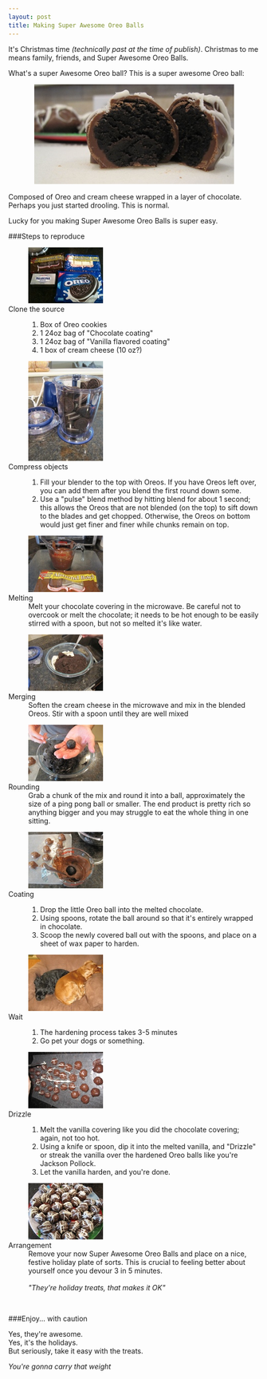 ```yaml
--- 
layout: post
title: Making Super Awesome Oreo Balls     
---        
```


It's Christmas time _(technically past at the time of publish)_.  Christmas to me means family, friends, and Super Awesome Oreo Balls.

What's a super Awesome Oreo ball?  This is a super awesome Oreo ball:

<div align="center">
<a href="/static/images/oreo-balls/anatomy.JPG">
    <img src="/static/images/oreo-balls/anatomy-header.JPG" title="Anatomy of a super Awesome Oreo Ball" width="401" />  
</a>
</div>

Composed of Oreo and cream cheese wrapped in a layer of chocolate.  Perhaps you just started drooling.  This is normal.  

Lucky for you making Super Awesome Oreo Balls is super easy.  

###Steps to reproduce

<dl class="oreo-steps">
    <dd class="image">
        <a href="/static/images/oreo-balls/materials.jpg">
            <img src="/static/images/oreo-balls/materials-thumb.jpg" alt="Clone the source" width="150" />
        </a>
    </dd>
    <dt>Clone the source</dt>
    <dd>
        <ol>
            <li>Box of Oreo cookies</li>
            <li>1 24oz bag of "Chocolate coating"</li>
            <li>1 24oz bag of "Vanilla flavored coating"</li>
            <li>1 box of cream cheese (10 oz?)</li>
        </ol>
    </dd>
</dl>
<dl class="oreo-steps">
    <dd class="image">
        <a href="/static/images/oreo-balls/blender.jpg">
            <img src="/static/images/oreo-balls/blender-thumb.jpg" alt="Compress objects" width="150" />
        </a>
    </dd>
    <dt>Compress objects</dt>
    <dd>
        <ol>
            <li>
            Fill your blender to the top with Oreos.  If you have Oreos left over, you can add them after you blend the first round down some.  
            </li>
            <li>
            Use a "pulse" blend method by hitting blend for about 1 second; this allows the Oreos that are not blended (on the top) to sift down to the blades and get chopped.  Otherwise, the Oreos on bottom would just get finer and finer while chunks remain on top.  
            </li>
        </ol>
    </dd>
</dl>
<dl class="oreo-steps">
    <dd class="image">
        <a href="/static/images/oreo-balls/choco-melt.jpg">
            <img src="/static/images/oreo-balls/choco-melt-thumb.jpg" alt="Melting" width="150" />
        </a>
    </dd>
    <dt>Melting</dt>
    <dd>
        Melt your chocolate covering in the microwave.  Be careful not to overcook or melt the chocolate; it needs to be hot enough to be easily stirred with a spoon, but not so melted it's like water.
    </dd>
</dl>
<dl class="oreo-steps">
    <dd class="image">
        <a href="/static/images/oreo-balls/mix-o-and-c.jpg">
            <img src="/static/images/oreo-balls/mix-o-and-c-thumb.jpg" alt="Merging" width="150" />
        </a>
    </dd>
    <dt>Merging</dt>
    <dd>
        Soften the cream cheese in the microwave and mix in the blended Oreos.  Stir with a spoon until they are well mixed
    </dd>
</dl>
<dl class="oreo-steps">
    <dd class="image">
        <a href="/static/images/oreo-balls/oreo-ball.jpg">
            <img src="/static/images/oreo-balls/oreo-ball-thumb.jpg" alt="Rounding" width="150" />
        </a>
    </dd>
    <dt>Rounding</dt>
    <dd>
        Grab a chunk of the mix and round it into a ball, approximately the size of a ping pong ball or smaller.  The end product is pretty rich so anything bigger and you may struggle to eat the whole thing in one sitting.
    </dd>
</dl>
<dl class="oreo-steps">
    <dd class="image">
        <a href="/static/images/oreo-balls/oreo-chocolate.jpg">
            <img src="/static/images/oreo-balls/oreo-chocolate-thumb.jpg" alt="Coating" width="150" />
        </a>
    </dd>
    <dt>Coating</dt>
    <dd>
        <ol>
            <li>
                Drop the little Oreo ball into the melted chocolate.  
            </li>
            <li>
                Using spoons, rotate the ball around so that it's entirely wrapped in chocolate.
            </li>
            <li>
                Scoop the newly covered ball out with the spoons, and place on a sheet of wax paper to harden. 
            </li>
        </ol>
    </dd>
</dl>
<dl class="oreo-steps">
    <dd class="image">
        <a href="/static/images/oreo-balls/wait-2.jpg">
            <img src="/static/images/oreo-balls/wait-2-thumb.jpg" alt="Wait" width="150" />
        </a>
    </dd>
    <dt>Wait</dt>
    <dd>
        <ol>
            <li>
                The hardening process takes 3-5 minutes
            </li>
            <li>
                Go pet your dogs or something.
            </li>
        </ol>
    </dd>
</dl>
<dl class="oreo-steps">
    <dd class="image">
        <a href="/static/images/oreo-balls/drizzle.jpg">
            <img src="/static/images/oreo-balls/drizzle-thumb.jpg" alt="Drizzle" width="150" />
        </a>
    </dd>
    <dt>Drizzle</dt>
    <dd>
        <ol>
            <li>
                Melt the vanilla covering like you did the chocolate covering; again, not too hot.
            </li>
            <li>
                Using a knife or spoon, dip it into the melted vanilla, and "Drizzle" or streak the vanilla over the hardened Oreo balls like you're  Jackson Pollock.
            </li>
            <li>
                Let the vanilla harden, and you're done.  
            </li>
        </ol>
    </dd>
</dl>
<dl class="oreo-steps">
    <dd class="image">
        <a href="/static/images/oreo-balls/collection.jpg">
            <img src="/static/images/oreo-balls/collection-thumb.jpg" alt="Arrangement" width="150" />
        </a>
    </dd>
    <dt>Arrangement</dt>
    <dd>
        Remove your now Super Awesome Oreo Balls and place on a nice, festive holiday plate of sorts.  This is crucial to feeling better about yourself once you devour 3 in 5 minutes. 
        <br /><br />
        <em>"They're holiday treats, that makes it OK"</em>
    </dd>
</dl>
<br style="clear:both" />

###Enjoy... with caution 

Yes, they're awesome.  
Yes, it's the holidays.  
But seriously, take it easy with the treats.  

*You're gonna carry that weight*

